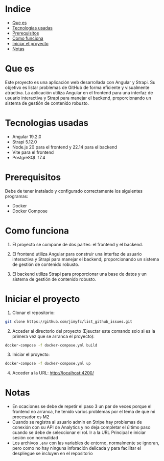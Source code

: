 # Indice

* [Que es](#que-es)
* [Tecnologias usadas](#tecnologias-usadas)
* [Prerequisitos](#prerequisitos)
* [Como funciona](#como-funciona)
* [Iniciar el proyecto](#iniciar-el-proyecto)
* [Notas](#notas)

# Que es
Este proyecto es una aplicación web desarrollada con Angular y Strapi. Su objetivo es listar problemas de GitHub de forma eficiente y visualmente atractiva. La aplicación utiliza Angular en el frontend para una interfaz de usuario interactiva y Strapi para manejar el backend, proporcionando un sistema de gestión de contenido robusto.

# Tecnologias usadas

* Angular 19.2.0
* Strapi 5.12.0
* Node.js 20 para el frontend y 22.14 para el backend
* Vite para el frontend
* PostgreSQL 17.4 

# Prerequisitos

Debe de tener instalado y configurado correctamente los siguientes programas:
* Docker
* Docker Compose 

# Como funciona

1. El proyecto se compone de dos partes: el frontend y el backend.

2. El frontend utiliza Angular para construir una interfaz de usuario interactiva y Strapi para manejar el backend, proporcionando un sistema de gestión de contenido robusto.

3. El backend utiliza Strapi para proporcionar una base de datos y un sistema de gestión de contenido robusto.

# Iniciar el proyecto

1. Clonar el repositorio:
```bash
git clone https://github.com/jimyfc/list_github_issues.git
```

2. Acceder al directorio del proyecto (Ejeuctar este comando solo si es la primera vez que se arranca el proyecto):
```bash
docker-compose -f docker-compose.yml build
```

3. Iniciar el proyecto:
```bash
docker-compose -f docker-compose.yml up
```

4. Acceder a la URL: [http://localhost:4200/](http://localhost:4200/) 

# Notas
- En ocaciones se debe de repetir el paso 3 un par de veces porque el frontend no arranca, he tenido varios problemas por el tema de que mi procesador es M2 
- Cuando se registra al usuario admin en Stripe hay problemas de conexión con su API de Analytics y no deja completar el último paso cuando se debe de seleccionar el rol. Ir a la URL Principal e iniciar sesión con normalidad
- Los archivos `.env` con las variables de entorno, normalmente se ignoran, pero como no hay ninguna inforación delicada y para facilitar el despliegue se incluyen en el repositorio